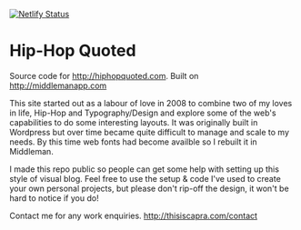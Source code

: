 [![Netlify Status](https://api.netlify.com/api/v1/badges/8ba49972-3512-4d1f-9aff-391a104f4318/deploy-status)](https://app.netlify.com/sites/thisiscapra/deploys)

Hip-Hop Quoted
================

Source code for http://hiphopquoted.com. Built on http://middlemanapp.com

This site started out as a labour of love in 2008 to combine two of my loves in life, Hip-Hop and Typography/Design and explore some of the web's capabilities to do some interesting layouts. It was originally built in Wordpress but over time became quite difficult to manage and scale to my needs. By this time web fonts had become availble so I rebuilt it in Middleman.

I made this repo public so people can get some help with setting up this style of visual blog. Feel free to use the setup & code I've used to create your own personal projects, but please don't rip-off the design, it won't be hard to notice if you do!

Contact me for any work enquiries. http://thisiscapra.com/contact
